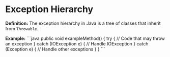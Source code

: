 # Exception Hierarchy
**Definition:** The exception hierarchy in Java is a tree of classes that inherit from `Throwable`.

**Example:**
\`\`\`java
public void exampleMethod() {
    try {
        // Code that may throw an exception
    } catch (IOException e) {
        // Handle IOException
    } catch (Exception e) {
        // Handle other exceptions
    }
}
\`\`\`

